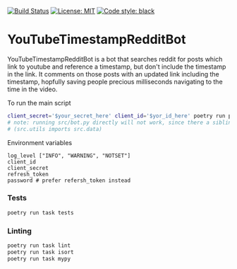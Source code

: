 [![Build Status](https://github.com/ConorSheehan1/YouTubeTimestampRedditBot/workflows/ci/badge.svg)](https://github.com/ConorSheehan1/YouTubeTimestampRedditBot/actions/)
[![License: MIT](https://img.shields.io/badge/License-MIT-yellow.svg)](https://opensource.org/licenses/MIT)
[![Code style: black](https://img.shields.io/badge/code%20style-black-000000.svg)](https://github.com/psf/black)

# YouTubeTimestampRedditBot
YouTubeTimestampRedditBot is a bot that searches reddit for posts which link to youtube and reference a timestamp, but don't include the timestamp in the link. It comments on those posts with an updated link including the timestamp, hopfully saving people precious milliseconds navigating to the time in the video.

To run the main script
```bash
client_secret='$your_secret_here' client_id='$yor_id_here' poetry run python -m src/bot
# note: running src/bot.py directly will not work, since there a sibling modules which rely on each other
# (src.utils imports src.data)
```

Environment variables
```
log_level ["INFO", "WARNING", "NOTSET"]
client_id
client_secret
refresh_token
password # prefer refersh_token instead
```

### Tests
```bash
poetry run task tests
```

### Linting
```bash
poetry run task lint
poetry run task isort
poetry run task mypy
```
